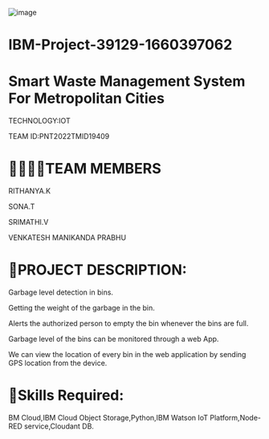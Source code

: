 ![image](https://user-images.githubusercontent.com/90848419/201462936-4ec910f3-9f1c-40bf-a0a9-bae8513004d6.png)


# IBM-Project-39129-1660397062
# Smart Waste Management System For Metropolitan Cities


 TECHNOLOGY:IOT

TEAM ID:PNT2022TMID19409

# 👨‍💻👩‍💻TEAM MEMBERS

RITHANYA.K

SONA.T

SRIMATHI.V

VENKATESH MANIKANDA PRABHU

# 📜PROJECT DESCRIPTION:

Garbage level detection in bins.

Getting the weight of the garbage in the bin.

Alerts the authorized person to empty the bin whenever the bins are full.

Garbage level of the bins can be monitored through a web App.

We can view the location of every bin in the web application by sending GPS location from the device.

# 🎯Skills Required:

BM Cloud,IBM Cloud Object Storage,Python,IBM Watson IoT Platform,Node-RED service,Cloudant DB.
